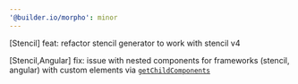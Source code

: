 ```yaml
---
'@builder.io/morpho': minor
---
```



[Stencil] feat: refactor stencil generator to work with stencil v4

[Stencil,Angular] fix: issue with nested components for frameworks (stencil, angular) with custom elements via [``getChildComponents``](../packages/core/src/helpers/get-child-components.ts)


